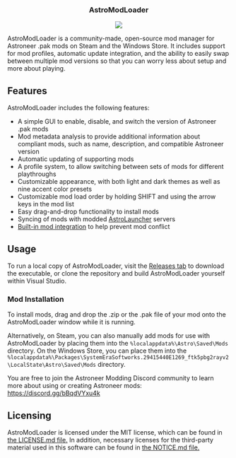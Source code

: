 <p align="center">
  <h3 align="center">AstroModLoader</h3>
</p>
<p align="center"><img src="https://i.imgur.com/CQX1FpH.png"></p>

AstroModLoader is a community-made, open-source mod manager for Astroneer .pak mods on Steam and the Windows Store. It includes support for mod profiles, automatic update integration, and the ability to easily swap between multiple mod versions so that you can worry less about setup and more about playing.

## Features
AstroModLoader includes the following features:
* A simple GUI to enable, disable, and switch the version of Astroneer .pak mods
* Mod metadata analysis to provide additional information about compliant mods, such as name, description, and compatible Astroneer version
* Automatic updating of supporting mods
* A profile system, to allow switching between sets of mods for different playthroughs
* Customizable appearance, with both light and dark themes as well as nine accent color presets
* Customizable mod load order by holding SHIFT and using the arrow keys in the mod list
* Easy drag-and-drop functionality to install mods
* Syncing of mods with modded [AstroLauncher](https://github.com/ricky-davis/AstroLauncher) servers
* [Built-in mod integration](https://github.com/AstroTechies/AstroModIntegrator) to help prevent mod conflict

## Usage
To run a local copy of AstroModLoader, visit the [Releases tab](https://github.com/AstroTechies/AstroModLoader/releases) to download the executable, or clone the repository and build AstroModLoader yourself within Visual Studio.

### Mod Installation
To install mods, drag and drop the .zip or the .pak file of your mod onto the AstroModLoader window while it is running.

Alternatively, on Steam, you can also manually add mods for use with AstroModLoader by placing them into the `%localappdata%\Astro\Saved\Mods` directory.
On the Windows Store, you can place them into the `%localappdata%\Packages\SystemEraSoftworks.29415440E1269_ftk5pbg2rayv2\LocalState\Astro\Saved\Mods` directory.

You are free to join the Astroneer Modding Discord community to learn more about using or creating Astroneer mods: https://discord.gg/bBqdVYxu4k

## Licensing
AstroModLoader is licensed under the MIT license, which can be found in [the LICENSE.md file.](https://github.com/AstroTechies/AstroModLoader/blob/master/LICENSE.md) In addition, necessary licenses for the third-party material used in this software can be found in [the NOTICE.md file.](https://github.com/AstroTechies/AstroModLoader/blob/master/NOTICE.md)